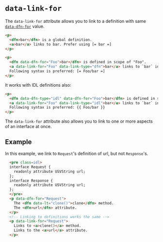 # `data-link-for`

The `data-link-for` attribute allows you to link to a definition with same [`data-dfn-for`](data-dfn-for) value.

``` html
<p>
  <dfn>bar</dfn> is a global definition.
  <a>bar</a> links to bar. Prefer using [= bar =]
</p>

<p>
  <dfn data-dfn-for="Foo">bar</dfn> is defined in scope of "Foo".
  <a data-link-for="Foo" data-link-type="dfn">bar</a> links to `bar` in scope of `Foo`.
  Following syntax is preferred: [= Foo/bar =]
</p>
```

It works with IDL definitions also:

``` html
<p>
  <dfn data-dfn-type="idl" data-dfn-for="Foo">bar</dfn> is defined in scope of "Foo".
  <a data-link-for="Foo" data-link-type="idl">bar</a> links to `bar` in scope of `Foo`.
  Following syntax is preferred: {{ Foo/bar }}
</p>
```


The `data-link-for` attribute also allows you to link to one or more aspects of an interface at once.

## Example

In this example, we link to `Request`'s definition of url, but not `Response`'s.

```HTML
  <pre class=idl>
  interface Request {
    readonly attribute USVString url;
  };
  interface Response {
    readonly attribute USVString url;
  };
  </pre>
  <p data-dfn-for="Request">
    The <dfn data-lt="clone()">clone</dfn> method.
    The <dfn>url</dfn> attribute.
  </p>
  <!-- Linking to definitions works the same -->
  <p data-link-for="Request">
    Links to <a>clone()</a> method.
    Links to the <a>url</a> attribute.
  </p>
```

